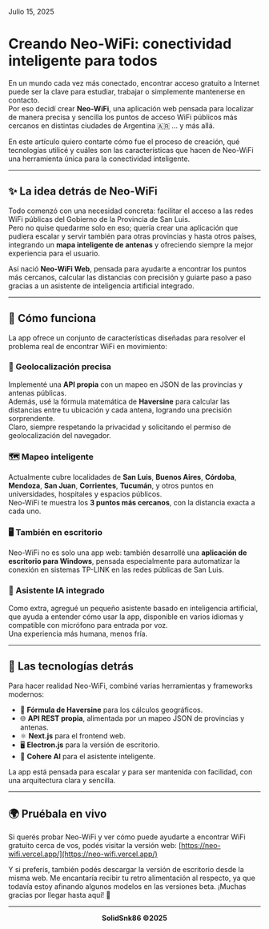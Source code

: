 Julio 15, 2025

# Creando Neo-WiFi: conectividad inteligente para todos

En un mundo cada vez más conectado, encontrar acceso gratuito a Internet puede ser la clave para estudiar, trabajar o simplemente mantenerse en contacto.  
Por eso decidí crear **Neo-WiFi**, una aplicación web pensada para localizar de manera precisa y sencilla los puntos de acceso WiFi públicos más cercanos en distintas ciudades de Argentina 🇦🇷 … y más allá.  

En este artículo quiero contarte cómo fue el proceso de creación, qué tecnologías utilicé y cuáles son las características que hacen de Neo-WiFi una herramienta única para la conectividad inteligente.

---

## ✨ La idea detrás de Neo-WiFi

Todo comenzó con una necesidad concreta: facilitar el acceso a las redes WiFi públicas del Gobierno de la Provincia de San Luis.  
Pero no quise quedarme solo en eso; quería crear una aplicación que pudiera escalar y servir también para otras provincias y hasta otros países, integrando un **mapa inteligente de antenas** y ofreciendo siempre la mejor experiencia para el usuario.

Así nació **Neo-WiFi Web**, pensada para ayudarte a encontrar los puntos más cercanos, calcular las distancias con precisión y guiarte paso a paso gracias a un asistente de inteligencia artificial integrado.

---

## 🧩 Cómo funciona

La app ofrece un conjunto de características diseñadas para resolver el problema real de encontrar WiFi en movimiento:

### 📍 Geolocalización precisa

Implementé una **API propia** con un mapeo en JSON de las provincias y antenas públicas.  
Además, usé la fórmula matemática de **Haversine** para calcular las distancias entre tu ubicación y cada antena, logrando una precisión sorprendente.  
Claro, siempre respetando la privacidad y solicitando el permiso de geolocalización del navegador.

### 🗺️ Mapeo inteligente

Actualmente cubre localidades de **San Luis**, **Buenos Aires**, **Córdoba**, **Mendoza**, **San Juan**, **Corrientes**, **Tucumán**, y otros puntos en universidades, hospitales y espacios públicos.  
Neo-WiFi te muestra los **3 puntos más cercanos**, con la distancia exacta a cada uno.

### 🖥️ También en escritorio

Neo-WiFi no es solo una app web: también desarrollé una **aplicación de escritorio para Windows**, pensada especialmente para automatizar la conexión en sistemas TP-LINK en las redes públicas de San Luis.

### 🤖 Asistente IA integrado

Como extra, agregué un pequeño asistente basado en inteligencia artificial, que ayuda a entender cómo usar la app, disponible en varios idiomas y compatible con micrófono para entrada por voz.  
Una experiencia más humana, menos fría.

---

## 🔨 Las tecnologías detrás

Para hacer realidad Neo-WiFi, combiné varias herramientas y frameworks modernos:

- 📐 **Fórmula de Haversine** para los cálculos geográficos.
- 🌐 **API REST propia**, alimentada por un mapeo JSON de provincias y antenas.
- ⚛️ **Next.js** para el frontend web.
- 🖥️ **Electron.js** para la versión de escritorio.
- 🤖 **Cohere AI** para el asistente inteligente.

La app está pensada para escalar y para ser mantenida con facilidad, con una arquitectura clara y sencilla.

---

## 🌍 Pruébala en vivo

Si querés probar Neo-WiFi y ver cómo puede ayudarte a encontrar WiFi gratuito cerca de vos,
 podés visitar la versión web: [https://neo-wifi.vercel.app/](https://neo-wifi.vercel.app/)

Y si preferís, también podés descargar la versión de escritorio desde la misma web. Me encantaría recibir tu retro alimentación al respecto, ya que todavía estoy afinando algunos modelos en las versiones beta. ¡Muchas gracias por llegar hasta aquí! 🙌

---

<div align="center">
  <p><strong>SolidSnk86 ©2025</strong></p>
</div>
